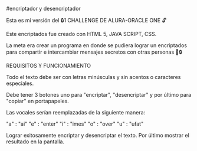 #encriptador y desencriptador

Esta es mi versión del 🔒1 CHALLENGE DE ALURA-ORACLE ONE 🔓

Este encriptados fue creado con HTML 5, JAVA SCRIPT, CSS.

La meta era crear un programa en donde se pudiera lograr un encriptados para compartir e intercambiar mensajes secretos con otras personas 🤫🔒

REQUISITOS Y FUNCIONAMIENTO

Todo el texto debe ser con letras minúsculas y sin acentos o caracteres especiales.

Debe tener 3 botones uno para "encriptar", "desencriptar" y por último para "copiar" en portapapeles.

Las vocales serían reemplazadas de la siguiente manera: 

"a" :  "ai"
"e" :  "enter"
"i" :  "imes"
"o" :  "over"
"u" :  "ufat"

Lograr exitosamente encriptar y desencriptar el texto.
Por último mostrar el resultado en la pantalla.


